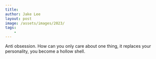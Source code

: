 ```yaml
---
title: 
author: Jake Lee
layout: post
image: /assets/images/2023/
tags:
    - 
---
```


Anti obsession. How can you only care about one thing, it replaces your personality, you become a hollow shell.
